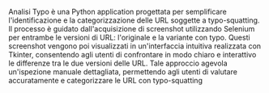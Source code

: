 Analisi Typo è una Python application progettata per semplificare l'identificazione e la categorizzazione delle URL soggette a typo-squatting. Il processo è guidato dall'acquisizione di screenshot utilizzando Selenium per entrambe le versioni di URL: l'originale e la variante con typo. Questi screenshot vengono poi visualizzati in un'interfaccia intuitiva realizzata con Tkinter, consentendo agli utenti di confrontare in modo chiaro e interattivo le differenze tra le due versioni delle URL. Tale approccio agevola un'ispezione manuale dettagliata, permettendo agli utenti di valutare accuratamente e categorizzare le URL con typo-squatting
